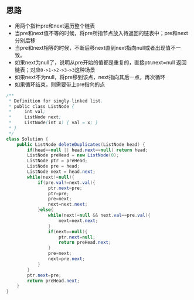 ## 思路
- 用两个指针pre和next遍历整个链表
- 当pre和next值不等的时候，将pre所指节点放入待返回的链表中；pre和next分别后移
- 当pre和next相等的时候，不断后移next直到next指向null或者出现值不一致。
- 如果next为null了，说明从pre开始的值都是重复的，直接ptr.next=null 返回链表；对应`0->1->2->3->3`这种场景
- 如果next不为null，将pre移到该点，next指向其后一点，再次循环
- 如果循环结束，则需要带上pre指向的点

```java
/**
 * Definition for singly-linked list.
 * public class ListNode {
 *     int val;
 *     ListNode next;
 *     ListNode(int x) { val = x; }
 * }
 */
class Solution {
    public ListNode deleteDuplicates(ListNode head) {
        if(head==null || head.next==null) return head;
        ListNode preHead = new ListNode(0);
        ListNode ptr = preHead;
        ListNode pre = head;
        ListNode next = head.next;
        while(next!=null){
            if(pre.val!=next.val){
                ptr.next=pre;
                ptr=pre;
                pre=next;
                next=next.next;
            }else{
                while(next!=null && next.val==pre.val){
                    next=next.next;
                }
                if(next==null){
                    ptr.next=null;
                    return preHead.next;
                }
                pre=next;
                next=pre.next;
            }
        }
        ptr.next=pre;
        return preHead.next;
    }
}
```